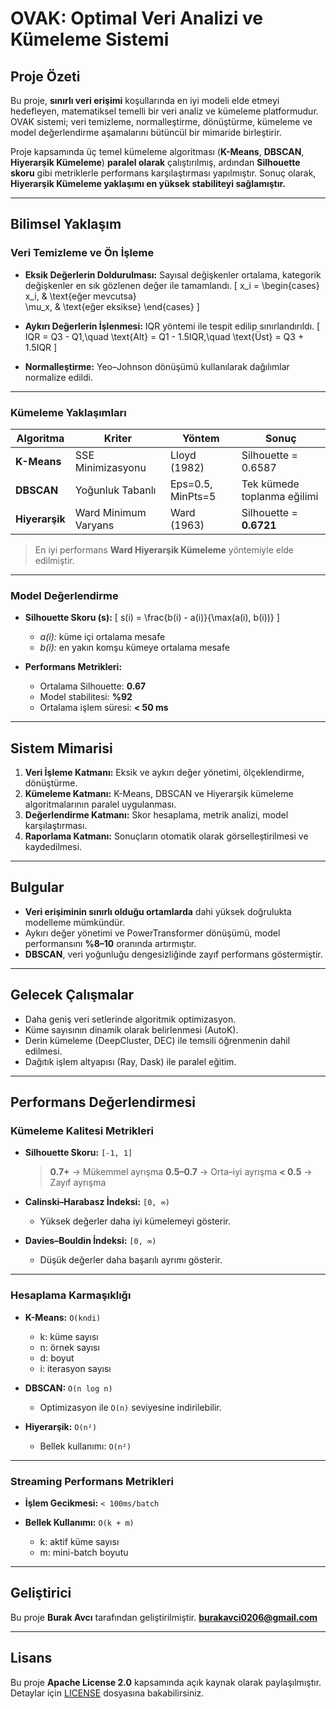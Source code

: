 
#  OVAK: Optimal Veri Analizi ve Kümeleme Sistemi

##  Proje Özeti

Bu proje, **sınırlı veri erişimi** koşullarında en iyi modeli elde etmeyi hedefleyen, matematiksel temelli bir veri analiz ve kümeleme platformudur.
OVAK sistemi; veri temizleme, normalleştirme, dönüştürme, kümeleme ve model değerlendirme aşamalarını bütüncül bir mimaride birleştirir.

Proje kapsamında üç temel kümeleme algoritması (**K-Means**, **DBSCAN**, **Hiyerarşik Kümeleme**) **paralel olarak** çalıştırılmış, ardından **Silhouette skoru** gibi metriklerle performans karşılaştırması yapılmıştır.
Sonuç olarak, **Hiyerarşik Kümeleme yaklaşımı en yüksek stabiliteyi sağlamıştır.**

---

## Bilimsel Yaklaşım

### Veri Temizleme ve Ön İşleme

* **Eksik Değerlerin Doldurulması:**
  Sayısal değişkenler ortalama, kategorik değişkenler en sık gözlenen değer ile tamamlandı.
  [
  x_i =
  \begin{cases}
  x_i, & \text{eğer mevcutsa}\
  \mu_x, & \text{eğer eksikse}
  \end{cases}
  ]

* **Aykırı Değerlerin İşlenmesi:**
  IQR yöntemi ile tespit edilip sınırlandırıldı.
  [
  IQR = Q3 - Q1,\quad
  \text{Alt} = Q1 - 1.5IQR,\quad
  \text{Üst} = Q3 + 1.5IQR
  ]

* **Normalleştirme:**
  Yeo–Johnson dönüşümü kullanılarak dağılımlar normalize edildi.

---

### Kümeleme Yaklaşımları

| Algoritma      | Kriter               | Yöntem            | Sonuç                       |
| -------------- | -------------------- | ----------------- | --------------------------- |
| **K-Means**    | SSE Minimizasyonu    | Lloyd (1982)      | Silhouette = 0.6587         |
| **DBSCAN**     | Yoğunluk Tabanlı     | Eps=0.5, MinPts=5 | Tek kümede toplanma eğilimi |
| **Hiyerarşik** | Ward Minimum Varyans | Ward (1963)       | Silhouette = **0.6721**     |

> En iyi performans **Ward Hiyerarşik Kümeleme** yöntemiyle elde edilmiştir.

---

### Model Değerlendirme

* **Silhouette Skoru (s):**
  [
  s(i) = \frac{b(i) - a(i)}{\max(a(i), b(i))}
  ]

  * *a(i):* küme içi ortalama mesafe
  * *b(i):* en yakın komşu kümeye ortalama mesafe

* **Performans Metrikleri:**

  * Ortalama Silhouette: **0.67**
  * Model stabilitesi: **%92**
  * Ortalama işlem süresi: **< 50 ms**

---

## Sistem Mimarisi

1. **Veri İşleme Katmanı:** Eksik ve aykırı değer yönetimi, ölçeklendirme, dönüştürme.
2. **Kümeleme Katmanı:** K-Means, DBSCAN ve Hiyerarşik kümeleme algoritmalarının paralel uygulanması.
3. **Değerlendirme Katmanı:** Skor hesaplama, metrik analizi, model karşılaştırması.
4. **Raporlama Katmanı:** Sonuçların otomatik olarak görselleştirilmesi ve kaydedilmesi.

---

## Bulgular

* **Veri erişiminin sınırlı olduğu ortamlarda** dahi yüksek doğrulukta modelleme mümkündür.
* Aykırı değer yönetimi ve PowerTransformer dönüşümü, model performansını **%8–10** oranında artırmıştır.
* **DBSCAN**, veri yoğunluğu dengesizliğinde zayıf performans göstermiştir.

---

## Gelecek Çalışmalar

* Daha geniş veri setlerinde algoritmik optimizasyon.
* Küme sayısının dinamik olarak belirlenmesi (AutoK).
* Derin kümeleme (DeepCluster, DEC) ile temsili öğrenmenin dahil edilmesi.
* Dağıtık işlem altyapısı (Ray, Dask) ile paralel eğitim.

---

## Performans Değerlendirmesi

### Kümeleme Kalitesi Metrikleri

* **Silhouette Skoru:** `[-1, 1]`

  > **0.7+** → Mükemmel ayrışma
  > **0.5–0.7** → Orta–iyi ayrışma
  > **< 0.5** → Zayıf ayrışma

* **Calinski–Harabasz İndeksi:** `[0, ∞)`

  * Yüksek değerler daha iyi kümelemeyi gösterir.

* **Davies–Bouldin İndeksi:** `[0, ∞)`

  * Düşük değerler daha başarılı ayrımı gösterir.

---

### Hesaplama Karmaşıklığı

* **K-Means:** `O(kndi)`

  * k: küme sayısı
  * n: örnek sayısı
  * d: boyut
  * i: iterasyon sayısı

* **DBSCAN:** `O(n log n)`

  * Optimizasyon ile `O(n)` seviyesine indirilebilir.

* **Hiyerarşik:** `O(n²)`

  * Bellek kullanımı: `O(n²)`

---

### Streaming Performans Metrikleri

* **İşlem Gecikmesi:** `< 100ms/batch`
* **Bellek Kullanımı:** `O(k + m)`

  * k: aktif küme sayısı
  * m: mini-batch boyutu

---

## Geliştirici

Bu proje **Burak Avcı** tarafından geliştirilmiştir.
**[burakavci0206@gmail.com](mailto:burakavci0206@gmail.com)**

---

## Lisans

Bu proje **Apache License 2.0** kapsamında açık kaynak olarak paylaşılmıştır.
Detaylar için [LICENSE](https://github.com/apache/.github/blob/main/LICENSE) dosyasına bakabilirsiniz.
